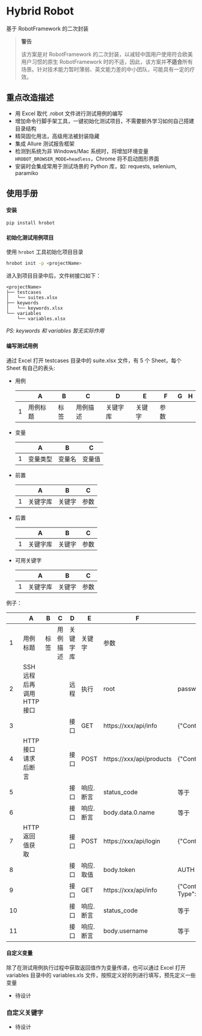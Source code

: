# Hybrid Robot
基于 RobotFramework 的二次封装

> **警告**
> 
> 该方案是对 RobotFramework 的二次封装，以减轻中国用户使用符合欧美用户习惯的原生 RobotFramework 时的不适，因此，该方案并**不适合**所有场景。针对技术能力暂时薄弱、英文能力差的中小团队，可能具有一定的疗效。

## 重点改造描述

- 用 Excel 取代 .robot 文件进行测试用例的编写
- 增加命令行脚手架工具，一键初始化测试项目，不需要额外学习如何自己搭建目录结构
- 精简固化用法，高级用法被封装隐藏
- 集成 Allure 测试报告框架
- 检测到系统为非 Windows/Mac 系统时，将增加环境变量 `HROBOT_BROWSER_MODE=headless`，Chrome 将不启动图形界面
- 安装时会集成常用于测试场景的 Python 库，如: requests, selenium, paramiko

## 使用手册

#### 安装

```bash
pip install hrobot
```

#### 初始化测试用例项目

使用 `hrobot` 工具初始化项目目录

```bash
hrobot init -p <projectName>
```

进入到项目目录中后，文件树接口如下：

```text
<projectName>
├── testcases
│   └── suites.xlsx
├── keywords
│   └── keywords.xlsx
└── variables
    └── variables.xlsx
```

*PS: keywords 和 variables 暂无实际作用*  

#### 编写测试用例 

通过 Excel 打开 testcases 目录中的 suite.xlsx 文件，有 5 个 Sheet，每个 Sheet 有自己的表头:

- 用例

  <br>|A|B|C|D|E|F|G|H
  ----|----|----|----|----|----|----|----|----
  1|用例标题|标签|用例描述|关键字库|关键字|参数|
  
- 变量

  <br>|A|B|C
  ----|----|----|----
  1|变量类型|变量名|变量值
  
- 前置

  <br>|A|B|C
  ----|----|----|----
  1|关键字库|关键字|参数

- 后置

  <br>|A|B|C
  ----|----|----|----
  1|关键字库|关键字|参数
  
- 可用关键字

  <br>|A|B|C
  ----|----|----|----
  1|关键字库|关键字|参数

例子：

  <br>|A|B|C|D|E|F|G|H
  ----|----|----|----|----|----|----|----|---
  1 |用例标题|标签|用例描述|关键字库|关键字|参数|
  2 |SSH远程后再调用 HTTP 接口 |<br>|<br>| 远程 | 执行 | root | password | whoami
  3 |<br> |<br>|<br>|接口| GET | https://xxx/api/info | {"Content-Type":"application/json"}
  4 |HTTP 接口请求后断言 |<br>|<br>| 接口 | POST | https://xxx/api/products | {"Content-Type":"application/json | {"project_owner":"jing"}
  5 |<br> |<br>|<br>| 接口 | 响应.断言 | status_code | 等于 | 200
  6 |<br> |<br>|<br>| 接口| 响应.断言 | body.data.0.name | 等于 | hrobot
  7 |HTTP 返回值获取 |<br>|<br>| 接口 | POST | https://xxx/api/login | {"Content-Type":"application/json"} | {"username":"jing"}
  8 |<br> |<br>|<br>| 接口| 响应.取值 | body.token | AUTH
  9 |<br> |<br>|<br>| 接口| GET | https://xxx/api/info | {"Content-Type":"application/json","Authorization":"${AUTH}"} 
  10|<br> |<br>|<br>| 接口| 响应.断言 | status_code | 等于 | 200
  11|<br> |<br>|<br>| 接口 | 响应.断言 | body.username | 等于 | jing

#### 自定义变量

除了在测试用例执行过程中获取返回值作为变量传递，也可以通过 Excel 打开 variables 目录中的 variables.xls 文件，按照定义好的列进行填写，预先定义一些变量

- 待设计

### 自定义关键字

- 待设计

